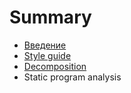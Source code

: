 # Summary

* [Введение](README.md)
* [Style guide](chapter1.md)
* [Decomposition](decomposition.md)
* Static program analysis


